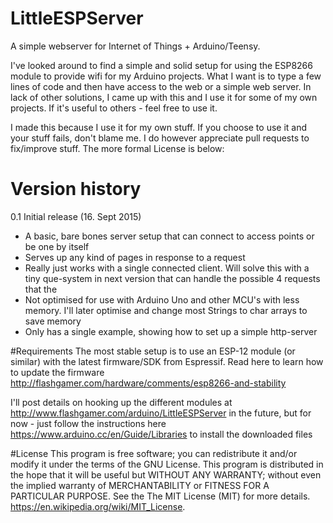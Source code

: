 # LittleESPServer
A simple webserver for Internet of Things + Arduino/Teensy.

I've looked around to find a simple and solid setup for using the ESP8266 module to provide wifi for my Arduino projects. What I want is to type a few lines of code and then have access to the web or a simple web server. In lack of other solutions, I came up with this and I use it for some of my own projects. If it's useful to others - feel free to use it.

I made this because I use it for my own stuff. If you choose to use it and your stuff fails, don't blame me. I do however appreciate pull requests to fix/improve stuff. The more formal License is below:

# Version history

0.1 Initial release (16. Sept 2015)

  * A basic, bare bones server setup that can connect to access points or be one by itself
  * Serves up any kind of pages in response to a request
  * Really just works with a single connected client. Will solve this with a tiny que-system in next version that can handle the possible 4 requests that the 
  * Not optimised for use with Arduino Uno and other MCU's with less memory. I'll later optimise and change most Strings to char arrays to save memory
  * Only has a single example, showing how to set up a simple http-server

#Requirements
The most stable setup is to use an ESP-12 module (or similar) with the latest firmware/SDK from Espressif. Read here to learn how to update the firmware http://flashgamer.com/hardware/comments/esp8266-and-stability

I'll post details on hooking up the different modules at http://www.flashgamer.com/arduino/LittleESPServer in the future, but for now - just follow the instructions here https://www.arduino.cc/en/Guide/Libraries to install the downloaded files 

#License
This program is free software; you can redistribute it and/or modify it under the terms of the GNU License. This program is distributed in the hope that it will be useful but WITHOUT ANY WARRANTY; without even the implied warranty of MERCHANTABILITY or FITNESS FOR A PARTICULAR PURPOSE.  See the The MIT License (MIT) for more details. https://en.wikipedia.org/wiki/MIT_License.

